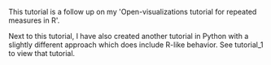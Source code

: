 This tutorial is a follow up on my 'Open-visualizations tutorial for repeated measures in R'.

Next to this tutorial, I have also created another tutorial in Python with a slightly different approach which does include R-like behavior. See tutorial_1 to view that tutorial.

